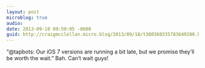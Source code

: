 ```yaml
---
layout: post
microblog: true
audio: 
date: 2013-09-18 09:59:05 -0600
guid: http://craigmcclellan.micro.blog/2013/09/18/t380360335783649280.html
---
```

“@tapbots: Our iOS 7 versions are running a bit late, but we promise they’ll be worth the wait.” Bah. Can’t wait guys!
